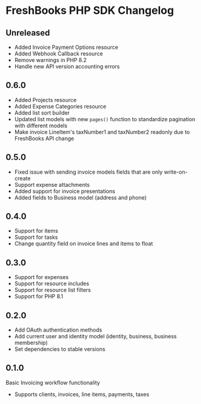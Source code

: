 # FreshBooks PHP SDK Changelog

## Unreleased

- Added Invoice Payment Options resource
- Added Webhook Callback resource
- Remove warnings in PHP 8.2
- Handle new API version accounting errors

## 0.6.0

- Added Projects resource
- Added Expense Categories resource
- Added list sort builder
- Updated list models with new `pages()` function to standardize pagination with different models
- Make invoice LineItem's taxNumber1 and taxNumber2 readonly due to FreshBooks API change

## 0.5.0

- Fixed issue with sending invoice models fields that are only write-on-create
- Support expense attachments
- Added support for invoice presentations
- Added fields to Business model (address and phone)

## 0.4.0

- Support for items
- Support for tasks
- Change quantity field on invoice lines and items to float

## 0.3.0

- Support for expenses
- Support for resource includes
- Support for resource list filters
- Support for PHP 8.1

## 0.2.0

- Add OAuth authentication methods
- Add current user and identity model (identity, business, business membership)
- Set dependencies to stable versions

## 0.1.0

Basic Invoicing workflow functionality

- Supports clients, invoices, line items, payments, taxes
